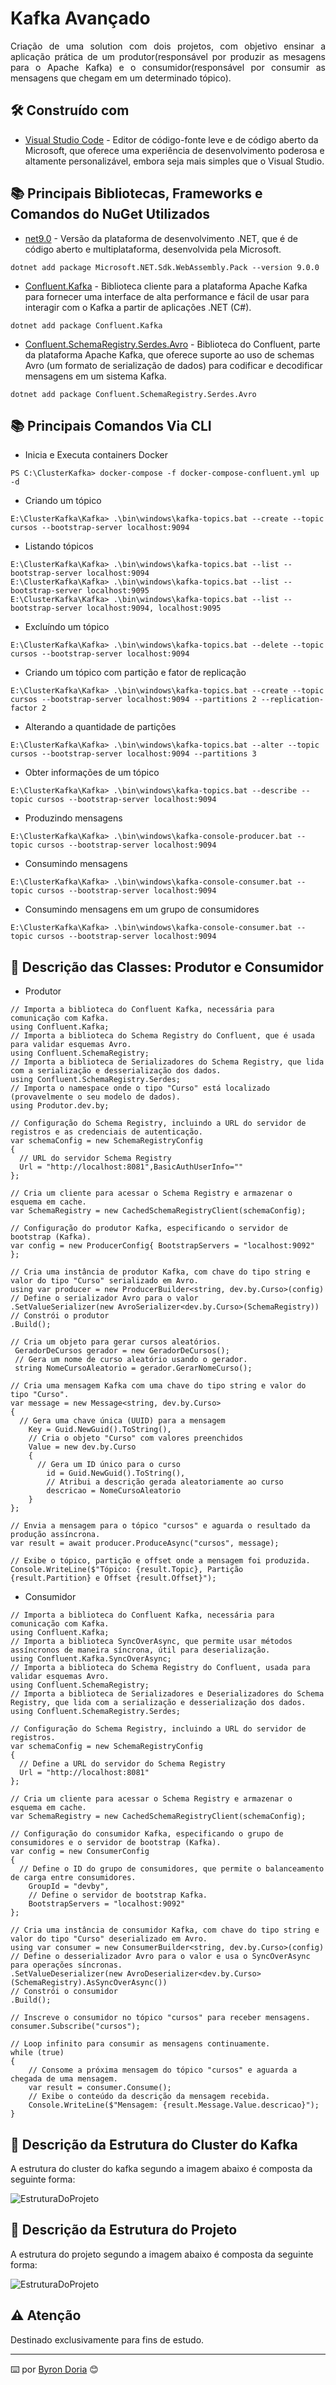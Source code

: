 # Kafka Avançado

<p align="justify"> 
Criação de uma solution com dois projetos, com objetivo ensinar a aplicação prática de um produtor(responsável por produzir as mesagens para o Apache Kafka) e o consumidor(responsável por consumir as mensagens que chegam em um determinado tópico).
</p> 

## 🛠️ Construído com 

* [Visual Studio Code](https://code.visualstudio.com/) - Editor de código-fonte leve e de código aberto da Microsoft, que oferece uma experiência de desenvolvimento poderosa e altamente personalizável, embora seja mais simples que o Visual Studio.

## 📚 Principais Bibliotecas, Frameworks e Comandos do NuGet Utilizados

* [net9.0](https://learn.microsoft.com/pt-br/dotnet/core/whats-new/dotnet-9/overview) - Versão da plataforma de desenvolvimento .NET, que é de código aberto e multiplataforma, desenvolvida pela Microsoft.

```
dotnet add package Microsoft.NET.Sdk.WebAssembly.Pack --version 9.0.0
```

* [Confluent.Kafka]() -  Biblioteca cliente para a plataforma Apache Kafka para fornecer uma interface de alta performance e fácil de usar para interagir com o Kafka a partir de aplicações .NET (C#).

```
dotnet add package Confluent.Kafka
```

* [Confluent.SchemaRegistry.Serdes.Avro]() - Biblioteca do Confluent, parte da plataforma Apache Kafka, que oferece suporte ao uso de schemas Avro (um formato de serialização de dados) para codificar e decodificar mensagens em um sistema Kafka.

```
dotnet add package Confluent.SchemaRegistry.Serdes.Avro
```

## 📚 Principais Comandos Via CLI

* Inicia e Executa containers Docker

```
PS C:\ClusterKafka> docker-compose -f docker-compose-confluent.yml up -d
```

* Criando um tópico

```
E:\ClusterKafka\Kafka> .\bin\windows\kafka-topics.bat --create --topic cursos --bootstrap-server localhost:9094
```

* Listando tópicos

```
E:\ClusterKafka\Kafka> .\bin\windows\kafka-topics.bat --list --bootstrap-server localhost:9094
E:\ClusterKafka\Kafka> .\bin\windows\kafka-topics.bat --list --bootstrap-server localhost:9095
E:\ClusterKafka\Kafka> .\bin\windows\kafka-topics.bat --list --bootstrap-server localhost:9094, localhost:9095
```

* Excluíndo um tópico

```
E:\ClusterKafka\Kafka> .\bin\windows\kafka-topics.bat --delete --topic cursos --bootstrap-server localhost:9094
```

* Criando um tópico com partição e fator de replicação

```
E:\ClusterKafka\Kafka> .\bin\windows\kafka-topics.bat --create --topic cursos --bootstrap-server localhost:9094 --partitions 2 --replication-factor 2
```

* Alterando a quantidade de partições

```
E:\ClusterKafka\Kafka> .\bin\windows\kafka-topics.bat --alter --topic cursos --bootstrap-server localhost:9094 --partitions 3
```

* Obter informações de um tópico

```
E:\ClusterKafka\Kafka> .\bin\windows\kafka-topics.bat --describe --topic cursos --bootstrap-server localhost:9094
```

* Produzindo mensagens

```
E:\ClusterKafka\Kafka> .\bin\windows\kafka-console-producer.bat --topic cursos --bootstrap-server localhost:9094
```

* Consumindo mensagens

```
E:\ClusterKafka\Kafka> .\bin\windows\kafka-console-consumer.bat --topic cursos --bootstrap-server localhost:9094 
```

* Consumindo mensagens em um grupo de consumidores

```
E:\ClusterKafka\Kafka> .\bin\windows\kafka-console-consumer.bat --topic cursos --bootstrap-server localhost:9094
```

## 🚧 Descrição das Classes: Produtor e Consumidor

* Produtor

```
// Importa a biblioteca do Confluent Kafka, necessária para comunicação com Kafka.
using Confluent.Kafka;
// Importa a biblioteca do Schema Registry do Confluent, que é usada para validar esquemas Avro.
using Confluent.SchemaRegistry;
// Importa a biblioteca de Serializadores do Schema Registry, que lida com a serialização e desserialização dos dados.
using Confluent.SchemaRegistry.Serdes;
// Importa o namespace onde o tipo "Curso" está localizado (provavelmente o seu modelo de dados).
using Produtor.dev.by;

// Configuração do Schema Registry, incluindo a URL do servidor de registros e as credenciais de autenticação.
var schemaConfig = new SchemaRegistryConfig
{
  // URL do servidor Schema Registry
  Url = "http://localhost:8081",BasicAuthUserInfo=""
};

// Cria um cliente para acessar o Schema Registry e armazenar o esquema em cache.
var SchemaRegistry = new CachedSchemaRegistryClient(schemaConfig);

// Configuração do produtor Kafka, especificando o servidor de bootstrap (Kafka).
var config = new ProducerConfig{ BootstrapServers = "localhost:9092" };

// Cria uma instância de produtor Kafka, com chave do tipo string e valor do tipo "Curso" serializado em Avro.
using var producer = new ProducerBuilder<string, dev.by.Curso>(config)
// Define o serializador Avro para o valor
.SetValueSerializer(new AvroSerializer<dev.by.Curso>(SchemaRegistry))
// Constrói o produtor
.Build();

// Cria um objeto para gerar cursos aleatórios.
 GeradorDeCursos gerador = new GeradorDeCursos(); 
 // Gera um nome de curso aleatório usando o gerador.
 string NomeCursoAleatorio = gerador.GerarNomeCurso();

// Cria uma mensagem Kafka com uma chave do tipo string e valor do tipo "Curso".
var message = new Message<string, dev.by.Curso>
{
  // Gera uma chave única (UUID) para a mensagem
    Key = Guid.NewGuid().ToString(),
    // Cria o objeto "Curso" com valores preenchidos
    Value = new dev.by.Curso
    {
      // Gera um ID único para o curso
        id = Guid.NewGuid().ToString(),
        // Atribui a descrição gerada aleatoriamente ao curso
        descricao = NomeCursoAleatorio
    }
};

// Envia a mensagem para o tópico "cursos" e aguarda o resultado da produção assíncrona.
var result = await producer.ProduceAsync("cursos", message);

// Exibe o tópico, partição e offset onde a mensagem foi produzida.
Console.WriteLine($"Tópico: {result.Topic}, Partição {result.Partition} e Offset {result.Offset}");
```

* Consumidor

```
// Importa a biblioteca do Confluent Kafka, necessária para comunicação com Kafka.
using Confluent.Kafka;
// Importa a biblioteca SyncOverAsync, que permite usar métodos assíncronos de maneira síncrona, útil para deserialização.
using Confluent.Kafka.SyncOverAsync;
// Importa a biblioteca do Schema Registry do Confluent, usada para validar esquemas Avro.
using Confluent.SchemaRegistry;
// Importa a biblioteca de Serializadores e Deserializadores do Schema Registry, que lida com a serialização e desserialização dos dados.
using Confluent.SchemaRegistry.Serdes;

// Configuração do Schema Registry, incluindo a URL do servidor de registros.
var schemaConfig = new SchemaRegistryConfig
{
  // Define a URL do servidor do Schema Registry
  Url = "http://localhost:8081"
};

// Cria um cliente para acessar o Schema Registry e armazenar o esquema em cache.
var SchemaRegistry = new CachedSchemaRegistryClient(schemaConfig);

// Configuração do consumidor Kafka, especificando o grupo de consumidores e o servidor de bootstrap (Kafka).
var config = new ConsumerConfig
{
  // Define o ID do grupo de consumidores, que permite o balanceamento de carga entre consumidores.
    GroupId = "devby",
    // Define o servidor de bootstrap Kafka.
    BootstrapServers = "localhost:9092"
};

// Cria uma instância de consumidor Kafka, com chave do tipo string e valor do tipo "Curso" deserializado em Avro.
using var consumer = new ConsumerBuilder<string, dev.by.Curso>(config)
// Define o desserializador Avro para o valor e usa o SyncOverAsync para operações síncronas.
.SetValueDeserializer(new AvroDeserializer<dev.by.Curso>(SchemaRegistry).AsSyncOverAsync()) 
// Constrói o consumidor
.Build();

// Inscreve o consumidor no tópico "cursos" para receber mensagens.
consumer.Subscribe("cursos");

// Loop infinito para consumir as mensagens continuamente.
while (true)
{
    // Consome a próxima mensagem do tópico "cursos" e aguarda a chegada de uma mensagem.
    var result = consumer.Consume();
    // Exibe o conteúdo da descrição da mensagem recebida.
    Console.WriteLine($"Mensagem: {result.Message.Value.descricao}");
}
```

## 🚧 Descrição da Estrutura do Cluster do Kafka

A estrutura do cluster do kafka segundo a imagem abaixo é composta da seguinte forma:

![EstruturaDoProjeto](screenshots/estruturaClusterKafka.png)

## 🚧 Descrição da Estrutura do Projeto

A estrutura do projeto segundo a imagem abaixo é composta da seguinte forma:

![EstruturaDoProjeto](screenshots/estruturaProjeto.png)

## ⚠️ Atenção 

Destinado exclusivamente para fins de estudo.

---
⌨️ por [Byron Doria](https://gist.github.com/lohhans) 😊
